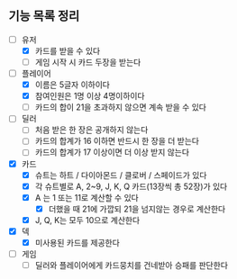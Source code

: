 ## 기능 목록 정리

- [ ] 유저
    - [x] 카드를 받을 수 있다
    - [ ] 게임 시작 시 카드 두장을 받는다
- [ ] 플레이어
    - [x] 이름은 5글자 이하이다
    - [x] 참여인원은 1명 이상 4명이하이다
    - [ ] 카드의 합이 21을 초과하지 않으면 계속 받을 수 있다
- [ ] 딜러
    - [ ] 처음 받은 한 장은 공개하지 않는다
    - [ ] 카드의 합계가 16 이하면 반드시 한 장을 더 받는다
    - [ ] 카드의 합계가 17 이상이면 더 이상 받지 않는다
- [x] 카드
    - [x] 슈트는 하트 / 다이아몬드 / 클로버 / 스페이드가 있다
    - [x] 각 슈트별로 A, 2~9, J, K, Q 카드(13장씩 총 52장)가 있다
    - [x] A 는 1 또는 11로 계산할 수 있다
        - [x] 더했을 때 21에 가깝되 21을 넘지않는 경우로 계산한다
    - [x] J, Q, K는 모두 10으로 계산한다
- [x] 덱
    - [x] 미사용된 카드를 제공한다
- [ ] 게임
    - [ ] 딜러와 플레이어에게 카드뭉치를 건네받아 승패를 판단한다
